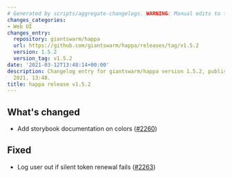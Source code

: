 ```yaml
---
# Generated by scripts/aggregate-changelogs. WARNING: Manual edits to this files will be overwritten.
changes_categories:
- Web UI
changes_entry:
  repository: giantswarm/happa
  url: https://github.com/giantswarm/happa/releases/tag/v1.5.2
  version: 1.5.2
  version_tag: v1.5.2
date: '2021-03-12T13:48:14+00:00'
description: Changelog entry for giantswarm/happa version 1.5.2, published on 12 March
  2021, 13:48.
title: happa release v1.5.2
---
```


## What's changed

- Add storybook documentation on colors ([#2260](https://github.com/giantswarm/happa/pull/2260))

## Fixed

- Log user out if silent token renewal fails ([#2263](https://github.com/giantswarm/happa/pull/2263))

